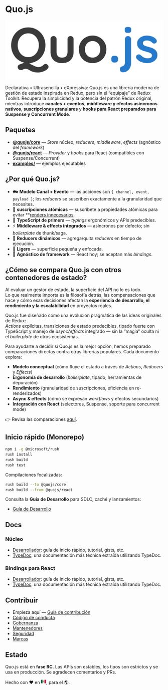 # Quo.js

![Quo.js logo](./assets/logo.svg)

Declarativa • Ultrasencilla • eXpressiva: Quo.js es una librería moderna de gestión de estado inspirada en Redux, pero sin el “equipaje” de
Redux Toolkit. Recupera la simplicidad y la potencia del patrón Redux original, mientras
introduce **canales + eventos**, **middleware y efectos asíncronos nativos**, **suscripciones granulares**
y **hooks para React preparados para Suspense y Concurrent Mode**.

## Paquetes

- **[@quojs/core](./packages/core/README.es.md)** — *Store* núcleo, *reducers*, *middleware*, *effects*
  (agnóstico del *framework*)
- **[@quojs/react](./packages/react/README.es.md)** — *Provider* y *hooks* para React
  (compatibles con Suspense/Concurrent)
- **[examples/](./examples/)** — ejemplos ejecutables

## ¿Por qué Quo.js?

- 🗪 **Modelo Canal + Evento** — las acciones son `{ channel, event, payload }`; los *reducers* se suscriben
  exactamente a la granularidad que necesites.
- 🎯 **suscripciones atómicas** — suscríbete a propiedades atómicas para evitar **[renders innecesarios](./examples/quojs-in-react/redux-quojs-profiler.md).
- 🧭 **TypeScript de primera** — *typings* ergonómicos y APIs predecibles.
- ⚡ **Middleware & effects integrados** — asíncronos por defecto; sin *boilerplate* de thunk/saga.
- 🧩 **Reducers dinámicos** — agrega/quita *reducers* en tiempo de ejecución.
- 📌 **Ligero** — superficie pequeña y enfocada.
- 🧭 **Agnóstico de framework** — React hoy; se aceptan más *bindings*.

## ¿Cómo se compara **Quo.js** con otros contenedores de estado?

Al evaluar un gestor de estado, la superficie del API no lo es todo.  
Lo que realmente importa es la filosofía detrás, las compensaciones que hace y cómo esas decisiones afectan la **experiencia de desarrollo, el rendimiento y la escalabilidad** en proyectos reales.

Quo.js fue diseñado como una evolución pragmática de las ideas originales de Redux:  
*Actions* explícitas, transiciones de estado predecibles, tipado fuerte con TypeScript y manejo de *async/effects* integrado — sin la “magia” oculta ni el _boilerplate_ de otros ecosistemas.  

Para ayudarte a decidir si Quo.js es la mejor opción, hemos preparado comparaciones directas contra otras librerías populares. Cada documento explora:

- **Modelo conceptual** (cómo fluye el estado a través de *Actions*, *Reducers* y *Effects*)  
- **Ergonomía de desarrollo** (*boilerplate*, tipado, herramientas de depuración)  
- **Rendimiento** (granularidad de suscripciones, eficiencia en re-renderizados)  
- **Async & effects** (cómo se expresan *workflows* y efectos secundarios)  
- **Integración con React** (selectores, Suspense, soporte para concurrent mode)

👉 Revisa las comparaciones [aquí](https://quojs.dev).

## Inicio rápido (Monorepo)

```bash
npm i -g @microsoft/rush
rush install
rush build
rush test
```

Compilaciones focalizadas:

```bash
rush build --to @quojs/core
rush build --from @quojs/react
```

Consulta la **Guía de Desarrollo** para SDLC, caché y lanzamientos:

- [Guía de Desarrollo](./docs/es/GUIA_DE_DESARROLLO.md)

## Docs

### Núcleo

- [Desarrollador](https://docs.quojs.dev/es/v0/core): guía de inicio rápido, tutorial, gists, etc.
- [TypeDoc](./packages/core/docs/es/README.md): una documentación más técnica extraída utilizando TypeDoc.

### Bindings para React

- [Desarrollador](https://docs.quojs.dev/es/v0/react): guía de inicio rápido, tutorial, gists, etc.
- [TypeDoc](./packages/react/docs/es/README.md): una documentación más técnica extraída utilizando TypeDoc.

## Contribuir

- Empieza aquí — [Guía de contribución](./CONTRIBUTING.es.md)
- [Código de conducta](./CODE_OF_CONDUCT.es.md)
- [Gobernanza](./GOVERNANCE.es.md)
- [Mantenedores](./MAINTAINERS.es.md)
- [Seguridad](./SECURITY.es.md)
- [Marcas](./TRADEMARKS.es.md)

## Estado

Quo.js está en **fase RC**. Las APIs son estables, los tipos son estrictos y se usa en producción.
Se agradecen comentarios y PRs.

Hecho con ❤️ en <img src="./assets/mx.svg" alt="Mexico flag" width="16" height="16" />, para el 🌎.
